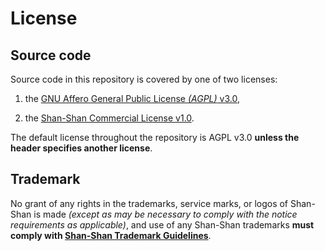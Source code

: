 # License

## Source code

Source code in this repository is covered by one of two licenses:

1. the [GNU Affero General Public License _(AGPL)_ v3.0](./LICENSE_AGPLv3.md),

2. the [Shan-Shan Commercial License v1.0](./LICENSE_SHAN-SHAN.md).

The default license throughout the repository is AGPL v3.0
**unless the header specifies another license**.

## Trademark

No grant of any rights in the trademarks, service marks,
or logos of Shan-Shan is made _(except as may be necessary to comply with the notice requirements as applicable)_,
and use of any Shan-Shan trademarks **must comply with [Shan-Shan Trademark Guidelines](./TRADEMARK_GUIDELINES.md)**.

